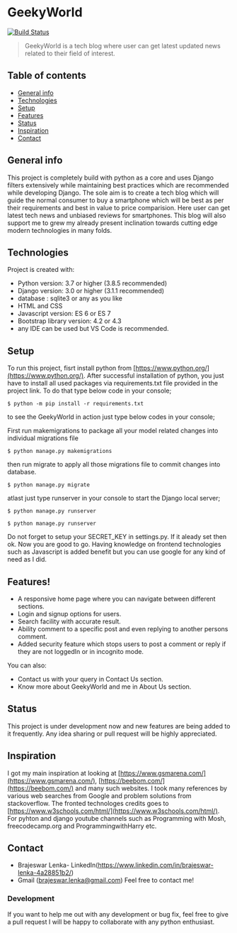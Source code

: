 # GeekyWorld


[![Build Status](https://travis-ci.org/joemccann/dillinger.svg?branch=master)](https://travis-ci.org/joemccann/dillinger)

>GeekyWorld is a tech blog where user can get latest updated news related to their field of interest.
## Table of contents
* [General info](#general-info)
* [Technologies](#technologies)
* [Setup](#setup)
* [Features](#features)
* [Status](#status)
* [Inspiration](#inspiration)
* [Contact](#contact)

## General info
This project is completely build with python as a core and uses Django filters extensively while maintaining best practices which are recommended while developing Django. The sole aim is to create a tech blog which will guide the normal consumer to buy a smartphone which will be best as per their requirements and best in value to price comparision. Here user can get latest tech news and unbiased reviews for smartphones. This blog will also support me to grew my already present inclination towards cutting edge modern technologies in many folds.  
	
## Technologies
Project is created with:
* Python version: 3.7 or higher (3.8.5 recommended)
* Django version: 3.0 or higher (3.1.1 recommended)
* database : sqlite3 or any as you like
* HTML and CSS
* Javascript version: ES 6 or ES 7
* Bootstrap library version: 4.2 or 4.3
* any IDE can be used but VS Code is recommended.
	
## Setup
To run this project, fisrt install python from [https://www.python.org/](https://www.python.org/).
After successful installation of python, you just have to install all used packages via requirements.txt file provided in the project link. To do that type below code in your console;
```
$ python -m pip install -r requirements.txt
```
to see the GeekyWorld in action just type below codes in your console;

First run makemigrations to package all your model related changes into individual migrations file
```
$ python manage.py makemigrations
```
then run migrate to apply all those migrations file to commit changes into database.
```
$ python manage.py migrate
```
atlast just type runserver in your console to start the Django local server;
```
$ python manage.py runserver
```
```
$ python manage.py runserver
```
Do not forget to setup your SECRET_KEY in settings.py. If it aleady set then ok.
Now you are good to go. Having knowledge on frontend technologies such as Javascript is added benefit but you can use google for any kind of need as I did.
## Features!

  - A responsive home page where you can navigate between different sections.
  - Login and signup options for users.
  - Search facility with accurate result.
  - Ability comment to a specific post and even replying to another persons comment.
  - Added security feature which stops users to post a comment or reply if they are not loggedIn or in incognito mode.


You can also:
  - Contact us with your query in Contact Us section.
  - Know more about GeekyWorld and me in About Us section.

## Status
This project is under development now and new features are being added to it frequently. Any idea sharing or pull request will be highly appreciated.

## Inspiration
I got my main inspiration at looking at [https://www.gsmarena.com/](https://www.gsmarena.com/),   [https://beebom.com/](https://beebom.com/) and many such websites. I took many references by various web searches from Google and problem solutions from stackoverflow.
The fronted technologes credits goes to [https://www.w3schools.com/html/](https://www.w3schools.com/html/). For pyhton and django youtube channels such as Programming with Mosh, freecodecamp.org and ProgrammingwithHarry etc.

## Contact
- Brajeswar Lenka- LinkedIn(https://www.linkedin.com/in/brajeswar-lenka-4a28851b2/)
- Gmail (brajeswar.lenka@gmail.com) Feel free to contact me!

### Development
If you want to help me out with any development or bug fix, feel free to give a pull request I will be happy to collaborate with any python enthusiast.

